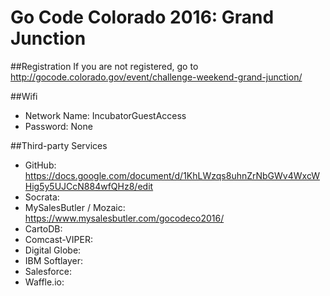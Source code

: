 # Go Code Colorado 2016: Grand Junction

##Registration
If you are not registered, go to http://gocode.colorado.gov/event/challenge-weekend-grand-junction/

##Wifi
- Network Name: IncubatorGuestAccess
- Password: None

##Third-party Services
- GitHub: https://docs.google.com/document/d/1KhLWzqs8uhnZrNbGWv4WxcWHig5y5UJCcN884wfQHz8/edit
- Socrata:
- MySalesButler / Mozaic: https://www.mysalesbutler.com/gocodeco2016/
- CartoDB:
- Comcast-VIPER:
- Digital Globe:
- IBM Softlayer:
- Salesforce:
- Waffle.io:
